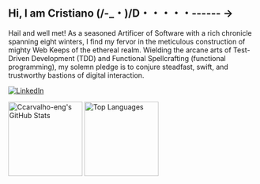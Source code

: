 ## Hi, I am Cristiano (/-_・)/D・・・・・------ →

Hail and well met! As a seasoned Artificer of Software with a rich chronicle spanning eight winters, I find my fervor in the meticulous construction of mighty Web Keeps of the ethereal realm. Wielding the arcane arts of Test-Driven Development (TDD) and Functional Spellcrafting (functional programming), my solemn pledge is to conjure steadfast, swift, and trustworthy bastions of digital interaction.

<a href="https://www.linkedin.com/in/ccarvalho-dev/" target="_blank"><img src="https://img.shields.io/badge/LinkedIn-%230077B5.svg?&style=flat-square&logo=linkedin&logoColor=white" alt="LinkedIn"></a>

<p align="left">
  <img src="https://github-readme-stats.vercel.app/api?username=ccarvalho-eng&show_icons=true&theme=default" alt="Ccarvalho-eng's GitHub Stats" height="150"/>
  <img src="https://github-readme-stats.vercel.app/api/top-langs/?username=ccarvalho-eng&layout=compact&theme=default" alt="Top Languages" height="150"/>
</p>
